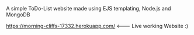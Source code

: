 A simple ToDo-List website made using EJS templating, Node.js and MongoDB


https://morning-cliffs-17332.herokuapp.com/  <--- Live working Website :)
